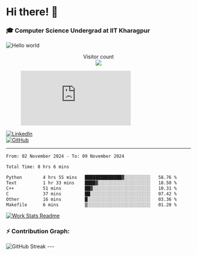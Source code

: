 # Hi there! 👋

### 🎓 Computer Science Undergrad at IIT Kharagpur

<img src="https://raw.githubusercontent.com/sagar-viradiya/sagar-viradiya/master/resources/banner.png" alt="Hello world">

<p align="center"> 
  Visitor count<br>
  <img src="https://profile-counter.glitch.me/sesiii/count.svg" />
</p>

<figure><embed src="https://wakatime.com/share/@81d5e6c4-c575-43e6-9a9e-85ed25517f53/42cf003a-18dd-42ef-bded-df01146821f2.svg"></embed></figure>

[![LinkedIn](https://img.shields.io/badge/LinkedIn-0077B5?style=for-the-badge&logo=linkedin&logoColor=white)](https://www.linkedin.com/in/sesidadi)  
[![GitHub](https://img.shields.io/badge/GitHub-181717?style=for-the-badge&logo=github&logoColor=white)](https://github.com/sesiii)

---
<!--START_SECTION:waka-->

```txt
From: 02 November 2024 - To: 09 November 2024

Total Time: 8 hrs 6 mins

Python        4 hrs 55 mins   ██████████████▓░░░░░░░░░░   58.76 %
Text          1 hr 33 mins    ████▓░░░░░░░░░░░░░░░░░░░░   18.50 %
C++           51 mins         ██▓░░░░░░░░░░░░░░░░░░░░░░   10.31 %
C             37 mins         ██░░░░░░░░░░░░░░░░░░░░░░░   07.42 %
Other         16 mins         █░░░░░░░░░░░░░░░░░░░░░░░░   03.36 %
Makefile      6 mins          ▒░░░░░░░░░░░░░░░░░░░░░░░░   01.20 %
```

<!--END_SECTION:waka-->


[![Work Stats Readme](https://github.com/sesiii/sesiii/actions/workflows/main.yml/badge.svg)](https://github.com/sesiii/sesiii/actions/workflows/main.yml)

### ⚡ Contribution Graph:

<img src="https://streak-stats.demolab.com/?user=sesiii&theme=radical" alt="GitHub Streak" />
---

